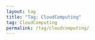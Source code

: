 ```yaml
---
layout: tag
title: "Tag: CloudComputing"
tag: CloudComputing
permalink: /tag/cloudcomputing/
---
```


